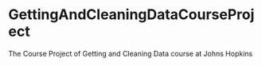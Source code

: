 GettingAndCleaningDataCourseProject
===================================

The Course Project of Getting and Cleaning Data course at Johns Hopkins
